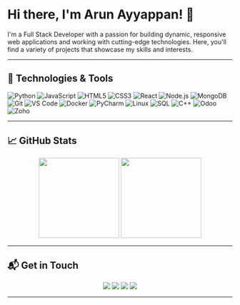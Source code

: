 # Hi there, I'm Arun Ayyappan! 👋
<!--
![Welcome Banner](https://user-images.githubusercontent.com/Arun-Ayyappan/welcome-banner.png)
-->
I'm a Full Stack Developer with a passion for building dynamic, responsive web applications and working with cutting-edge technologies. Here, you'll find a variety of projects that showcase my skills and interests.

<!--
- 👋 Hi, I’m @Arun-Ayyappan
- 👀 I’m interested in Full Stack Web Development
- 🌱 Self taught developer
- 💞️ I’m always learning new things quickly
-->
---

## 🔧 Technologies & Tools

![Python](https://img.shields.io/badge/-Python-333?style=flat&logo=python)
![JavaScript](https://img.shields.io/badge/-JavaScript-333?style=flat&logo=javascript)
![HTML5](https://img.shields.io/badge/-HTML5-333?style=flat&logo=html5)
![CSS3](https://img.shields.io/badge/-CSS3-333?style=flat&logo=css3)
![React](https://img.shields.io/badge/-React-333?style=flat&logo=react)
![Node.js](https://img.shields.io/badge/-Node.js-333?style=flat&logo=node.js)
![MongoDB](https://img.shields.io/badge/-MongoDB-333?style=flat&logo=mongodb)
![Git](https://img.shields.io/badge/-Git-333?style=flat&logo=git)
![VS Code](https://img.shields.io/badge/-VS%20Code-333?style=flat&logo=visual-studio-code)
![Docker](https://img.shields.io/badge/-Docker-333?style=flat&logo=docker)
![PyCharm](https://img.shields.io/badge/-PyCharm-333?style=flat&logo=pycharm)
![Linux](https://img.shields.io/badge/-Linux-333?style=flat&logo=linux)
![SQL](https://img.shields.io/badge/-SQL-333?style=flat&logo=sql)
![C++](https://img.shields.io/badge/-C++-333?style=flat&logo=c%2B%2B)
![Odoo](https://img.shields.io/badge/-Odoo-333?style=flat&logo=odoo)
![Zoho](https://img.shields.io/badge/-Zoho-333?style=flat&logo=zoho)

---

## 📈 GitHub Stats

<p align="center">
  <img height="180em" src="https://github-readme-stats.vercel.app/api?username=Arun-Ayyappan&show_icons=true&hide_border=true&theme=radical" />
  <img height="180em" src="https://github-readme-stats.vercel.app/api/top-langs/?username=Arun-Ayyappan&hide=html&hide_border=true&theme=radical&layout=compact" />
</p>

<!---
---
## 📂 Projects

### [Project Name](https://github.com/yourusername/project-name)
![Tech Stack](https://img.shields.io/badge/-Tech%20Stack-333?style=flat&logo=tech-stack-logo)
[Short Description]

### [Project Name](https://github.com/yourusername/project-name)
![Tech Stack](https://img.shields.io/badge/-Tech%20Stack-333?style=flat&logo=tech-stack-logo)
[Short Description]

--->
---

## 📬 Get in Touch

<p align="center">
  <a href="https://www.linkedin.com/in/arun-ayyappan-050a0b210"><img src="https://img.shields.io/badge/LinkedIn-0077B5?style=for-the-badge&logo=linkedin&logoColor=white"/></a>
  <a href="https://x.com/ArunAyy68952760"><img src="https://img.shields.io/badge/Twitter-1DA1F2?style=for-the-badge&logo=twitter&logoColor=white"/></a>
  <a href="https://www.instagram.com/_arunayyappan_?igsh=MWdmbXJ5cHZrcDl0aA=="><img src="https://img.shields.io/badge/Instagram-E4405F?style=for-the-badge&logo=instagram&logoColor=white"/></a>
  <a href="mailto:arunayyappan644@example.com"><img src="https://img.shields.io/badge/Email-D14836?style=for-the-badge&logo=gmail&logoColor=white"/></a>
</p>


---

<!---
Arun-Ayyappan/Arun-Ayyappan is a ✨ special ✨ repository because its `README.md` (this file) appears on your GitHub profile.
You can click the Preview link to take a look at your changes.
--->
